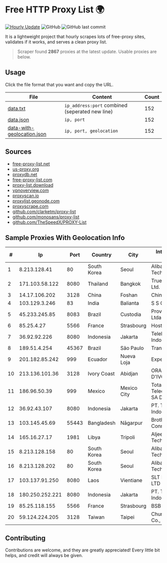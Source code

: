 
# Free HTTP Proxy List 🌍

[![Hourly Update](https://github.com/mertguvencli/http-proxy-list/actions/workflows/main.yml/badge.svg?branch=main)](https://github.com/mertguvencli/http-proxy-list/actions/workflows/main.yml)
![GitHub](https://img.shields.io/github/license/mertguvencli/http-proxy-list)
![GitHub last commit](https://img.shields.io/github/last-commit/mertguvencli/http-proxy-list)

It is a lightweight project that hourly scrapes lots of free-proxy sites, validates if it works, and serves a clean proxy list.


> Scraper found **2867** proxies at the latest update. Usable proxies are below.

## Usage

Click the file format that you want and copy the URL.


|File|Content|Count|
|----|-------|-----|
|[data.txt](https://raw.githubusercontent.com/mertguvencli/http-proxy-list/main/proxy-list/data.txt)|`ip_address:port` combined (seperated new line)|152|
|[data.json](https://raw.githubusercontent.com/mertguvencli/http-proxy-list/main/proxy-list/data.json)|`ip, port`|152|
|[data-with-geolocation.json](https://raw.githubusercontent.com/mertguvencli/http-proxy-list/main/proxy-list/data-with-geolocation.json)|`ip, port, geolocation`|152|

## Sources

* [free-proxy-list.net](https://free-proxy-list.net)
* [us-proxy.org](https://www.us-proxy.org)
* [proxydb.net](http://proxydb.net)
* [free-proxy-list.com](https://free-proxy-list.com/?page=&port=&type%5B%5D=http&type%5B%5D=https&up_time=0&search=Search)
* [proxy-list.download](https://www.proxy-list.download/HTTP)
* [vpnoverview.com](https://vpnoverview.com/privacy/anonymous-browsing/free-proxy-servers)
* [proxyscan.io](https://www.proxyscan.io)
* [proxylist.geonode.com](https://proxylist.geonode.com/api/proxy-list?limit=300&page=1&sort_by=lastChecked&sort_type=desc&protocols=http,https)
* [proxyscrape.com](https://api.proxyscrape.com/v2/?request=displayproxies&protocol=http&timeout=10000&country=all&ssl=all&anonymity=all)
* [github.com/clarketm/proxy-list](https://raw.githubusercontent.com/clarketm/proxy-list/master/proxy-list-raw.txt)
* [github.com/monosans/proxy-list](https://raw.githubusercontent.com/monosans/proxy-list/main/proxies/http.txt)
* [github.com/TheSpeedX/PROXY-List](https://raw.githubusercontent.com/TheSpeedX/PROXY-List/master/http.txt)


## Sample Proxies With Geolocation Info

|#|Ip|Port|Country|City|Internet Service Provider|
|-|--|----|-------|----|-------------------------|
|1|8.213.128.41|80|South Korea|Seoul|Alibaba (US) Technology Co., Ltd.|
|2|171.103.58.122|8080|Thailand|Bangkok|True Internet Co., Ltd.|
|3|14.17.106.202|3128|China|Foshan|Chinanet|
|4|103.129.3.246|83|India|Balianta|S S Cablenet|
|5|45.233.245.85|8083|Brazil|Custodia|Provedor NET Mais Ltda - ME|
|6|85.25.4.27|5566|France|Strasbourg|Host Europe GmbH|
|7|36.92.92.226|8080|Indonesia|Jakarta|Telekomunikasi Indonesia|
|8|189.51.4.254|45367|Brazil|São Paulo|Transit do Brasil S/A|
|9|201.182.85.242|999|Ecuador|Nueva Loja|Expertservi S.A.|
|10|213.136.101.36|3128|Ivory Coast|Abidjan|ORANGE COTE D'IVOIRE|
|11|186.96.50.39|999|Mexico|Mexico City|Total Play Telecomunicaciones SA De CV|
|12|36.92.43.107|8080|Indonesia|Jakarta|PT. Telekomunikasi Indonesia|
|13|103.145.45.69|55443|Bangladesh|Nāgarpur|Brother's ICT Connectivity|
|14|165.16.27.17|1981|Libya|Tripoli|Aljeel Aljadeed For Technology|
|15|8.213.128.158|80|South Korea|Seoul|Alibaba (US) Technology Co., Ltd.|
|16|8.213.128.202|80|South Korea|Seoul|Alibaba (US) Technology Co., Ltd.|
|17|103.137.91.250|8080|Laos|Vientiane|SLT Network Co., LTD|
|18|180.250.252.221|8080|Indonesia|Jakarta|PT. Telekomunikasi Indonesia|
|19|85.25.118.155|5566|France|Strasbourg|BSB-SERVICE|
|20|59.124.224.205|3128|Taiwan|Taipei|Chunghwa Telecom Co., Ltd.|



## Contributing

Contributions are welcome, and they are greatly appreciated! Every
little bit helps, and credit will always be given.

